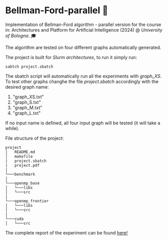 # Bellman-Ford-parallel :rocket:
Implementation of Bellman-Ford algorithm - parallel version for the course in:
Architectures and Platform for Artificial Intelligence (2024) @ _University of Bologna_. :mortar_board:

The algorithm are tested on four different graphs automatically generated. 

The project is built for _Slurm architectures_, to run it simply run:
```
sabtch project.sbatch
```

The sbatch script will automatically run all the experiments with _graph_XS_. <br>
To test other graphs changhe the file _project.sbatch_ accordingly with the desired graph name: <br>
1. "graph_XS.txt"
2. "graph_S.txt"
3. "graph_M.txt"
4. "graph_L.txt"

If no input name is defined, all four input graph will be tested (it will take a while).

File structure of the project: <br>
```
project
│   README.md
│   makefile
|   project.sbatch
|   project.pdf 
|
└───benchmark
│
└───openmp_base
│   └───libs
│   └───src
|
└───openmp_frontier
│   └───libs
│   └───src
|
└───cuda
│   └───src
```

The complete report of the experiment can be found [here!](https://github.com/alessiocnt/Bellman-Ford-parallel/blob/main/project.pdf)
